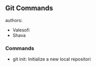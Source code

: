 ## Git Commands

authors: 
  * Valesofi
  * Shava


### Commands

* git init: Initialize a new local repositori